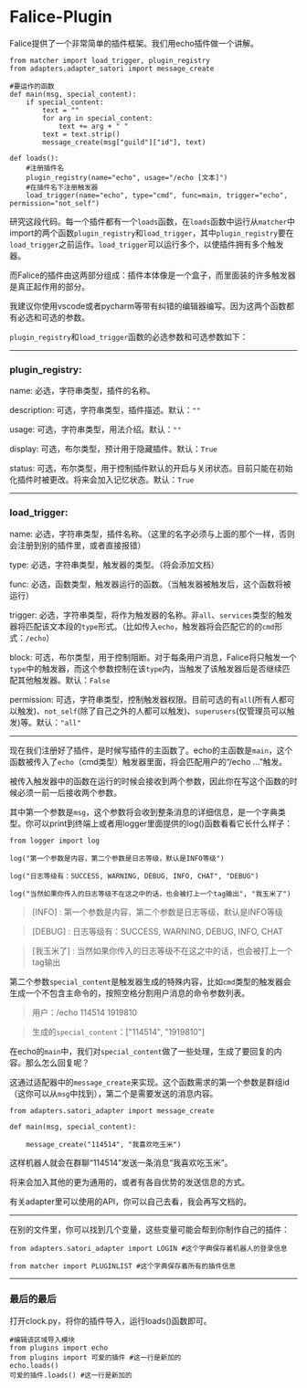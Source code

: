 # Falice-Plugin

Falice提供了一个非常简单的插件框架。我们用echo插件做一个讲解。

```
from matcher import load_trigger, plugin_registry
from adapters.adapter_satori import message_create

#要运作的函数
def main(msg, special_content):
    if special_content:
        text = ""
        for arg in special_content:
            text += arg + " "
        text = text.strip()
        message_create(msg["guild"]["id"], text)

def loads():
    #注册插件名
    plugin_registry(name="echo", usage="/echo [文本]")
    #在插件名下注册触发器
    load_trigger(name="echo", type="cmd", func=main, trigger="echo", permission="not_self")
```

研究这段代码。每一个插件都有一个`loads`函数，在`loads`函数中运行从`matcher`中import的两个函数`plugin_registry`和`load_trigger`，其中`plugin_registry`要在`load_trigger`之前运作。`load_trigger`可以运行多个，以使插件拥有多个触发器。

而Falice的插件由这两部分组成：插件本体像是一个盒子，而里面装的许多触发器是真正起作用的部分。

我建议你使用vscode或者pycharm等带有纠错的编辑器编写。因为这两个函数都有必选和可选的参数。

`plugin_registry`和`load_trigger`函数的必选参数和可选参数如下：

***

### plugin_registry:
name: 必选，字符串类型，插件的名称。

description: 可选，字符串类型，插件描述。默认：`""`

usage: 可选，字符串类型，用法介绍。默认：`""`

display: 可选，布尔类型，预计用于隐藏插件。默认：`True`

status: 可选，布尔类型，用于控制插件默认的开启与关闭状态。目前只能在初始化插件时被更改。将来会加入记忆状态。默认：`True` 

***

### load_trigger:
name: 必选，字符串类型，插件名称。（这里的名字必须与上面的那个一样，否则会注册到别的插件里，或者直接报错）

type: 必选，字符串类型，触发器的类型。（将会添加文档）

func: 必选，函数类型，触发器运行的函数。（当触发器被触发后，这个函数将被运行）

trigger: 必选，字符串类型，将作为触发器的名称。非`all`、`services`类型的触发器将匹配该文本段的`type`形式。（比如传入`echo`，触发器将会匹配它的的`cmd`形式：`/echo`）

block: 可选，布尔类型，用于控制阻断。对于每条用户消息，Falice将只触发一个`type`中的触发器，而这个参数控制在该`type`内，当触发了该触发器后是否继续匹配其他触发器。默认：`False`

permission: 可选，字符串类型，控制触发器权限。目前可选的有`all`(所有人都可以触发)、`not_self`(除了自己之外的人都可以触发)、`superusers`(仅管理员可以触发)等。默认：`"all"`

***

现在我们注册好了插件，是时候写插件的主函数了。echo的主函数是`main`，这个函数被传入了`echo`（cmd类型）触发器里面，将会匹配用户的“/echo ...”触发。

被传入触发器中的函数在运行的时候会接收到两个参数，因此你在写这个函数的时候必须一前一后接收两个参数。

其中第一个参数是`msg`，这个参数将会收到整条消息的详细信息，是一个字典类型。你可以print到终端上或者用logger里面提供的log()函数看看它长什么样子：

```
from logger import log

log("第一个参数是内容，第二个参数是日志等级，默认是INFO等级")

log("日志等级有：SUCCESS, WARNING, DEBUG, INFO, CHAT", "DEBUG")

log("当然如果你传入的日志等级不在这之中的话，也会被打上一个tag输出", "我玉米了")
```

> [INFO] : 第一个参数是内容，第二个参数是日志等级，默认是INFO等级

> [DEBUG] : 日志等级有：SUCCESS, WARNING, DEBUG, INFO, CHAT

> [我玉米了] : 当然如果你传入的日志等级不在这之中的话，也会被打上一个tag输出

第二个参数`special_content`是触发器生成的特殊内容，比如`cmd`类型的触发器会生成一个不包含主命令的，按照空格分割用户消息的命令参数列表。

> 用户：/echo 114514 1919810

> 生成的`special_content`：["114514", "1919810"]

在echo的`main`中，我们对`special_content`做了一些处理，生成了要回复的内容。那么怎么回复呢？

这通过适配器中的`message_create`来实现。这个函数需求的第一个参数是群组id（这你可以从`msg`中找到），第二个是需要发送的消息内容。

```
from adapters.satori_adapter import message_create

def main(msg, special_content):

    message_create("114514", "我喜欢吃玉米")
```

这样机器人就会在群聊“114514”发送一条消息“我喜欢吃玉米”。

将来会加入其他的更为通用的，或者有各自优势的发送信息的方式。

有关adapter里可以使用的API，你可以自己去看，我会再写文档的。

***

在别的文件里，你可以找到几个变量，这些变量可能会帮到你制作自己的插件：
```
from adapters.satori_adapter import LOGIN #这个字典保存着机器人的登录信息
```
```
from matcher import PLUGINLIST #这个字典保存着所有的插件信息
```

***
### 最后的最后

打开clock.py，将你的插件导入，运行loads()函数即可。
```
#编辑该区域导入模块
from plugins import echo
from plugins import 可爱的插件 #这一行是新加的
echo.loads()
可爱的插件.loads() #这一行是新加的
```